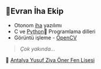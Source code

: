 ## 🛫Evran İha Ekip

+ Otonom [iha](https://tr.wikipedia.org/wiki/%C4%B0nsans%C4%B1z_hava_arac%C4%B1) yazılımı
+ C ve [Python](https://www.python.org)🐍 Programlama dilleri
+ Görüntü işleme - [OpenCV](https://opencv.org)

> _Çok yakında..._

🚩 [Antalya Yusuf Ziya Öner Fen Lisesi](https://antalyafenlisesi.meb.k12.tr)
